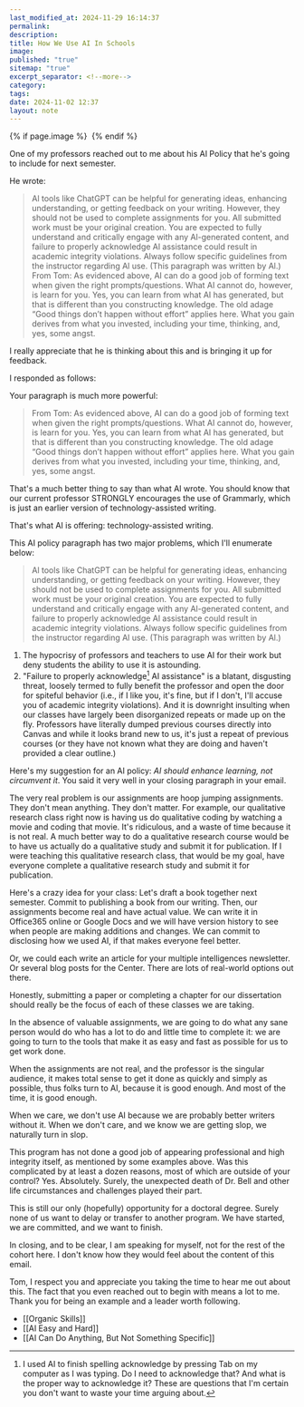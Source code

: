 ```yaml
---
last_modified_at: 2024-11-29 16:14:37
permalink: 
description: 
title: How We Use AI In Schools
image: 
published: "true"
sitemap: "true"
excerpt_separator: <!--more-->
category: 
tags: 
date: 2024-11-02 12:37
layout: note
---
```



{% if page.image %} <img src="{{ page.image }}" alt=""> {% endif %}

One of my professors reached out to me about his AI Policy that he's going to include for next semester. 

He wrote: 

> Al tools like ChatGPT can be helpful for generating ideas, enhancing understanding, or getting feedback on your writing. However, they should not be used to complete assignments for you. All submitted work must be your original creation. You are expected to fully understand and critically engage with any Al-generated content, and failure to properly acknowledge Al assistance could result in academic integrity violations. Always follow specific guidelines from the instructor regarding Al use. (This paragraph was written by Al.)
> From Tom: As evidenced above, AI can do a good job of forming text when given the right prompts/questions. What AI cannot do, however, is learn for you. Yes, you can learn from what AI has generated, but that is different than you constructing knowledge. The old adage “Good things don’t happen without effort” applies here. What you gain derives from what you invested, including your time, thinking, and, yes, some angst.

I really appreciate that he is thinking about this and is bringing it up for feedback. 

I responded as follows: 

Your paragraph is much more powerful: 

> From Tom: As evidenced above, AI can do a good job of forming text when given the right prompts/questions. What AI cannot do, however, is learn for you. Yes, you can learn from what AI has generated, but that is different than you constructing knowledge. The old adage “Good things don’t happen without effort” applies here. What you gain derives from what you invested, including your time, thinking, and, yes, some angst.

That's a much better thing to say than what AI wrote. You should know that our current professor STRONGLY encourages the use of Grammarly, which is just an earlier version of technology-assisted writing. 

That's what AI is offering: technology-assisted writing. 

This AI policy paragraph has two major problems, which I'll enumerate below: 

> Al tools like ChatGPT can be helpful for generating ideas, enhancing understanding, or getting feedback on your writing. However, they should not be used to complete assignments for you. All submitted work must be your original creation. You are expected to fully understand and critically engage with any Al-generated content, and failure to properly acknowledge Al assistance could result in academic integrity violations. Always follow specific guidelines from the instructor regarding Al use. (This paragraph was written by Al.)

1. The hypocrisy of professors and teachers to use AI for their work but deny students the ability to use it is astounding. 
2. "Failure to properly acknowledge[^1] AI assistance" is a blatant, disgusting threat, loosely termed to fully benefit the professor and open the door for spiteful behavior (i.e., if I like you, it's fine, but if I don't, I'll accuse you of academic integrity violations). And it is downright insulting when our classes have largely been disorganized repeats or made up on the fly. Professors have literally dumped previous courses directly into Canvas and while it looks brand new to us, it's just a repeat of previous courses (or they have not known what they are doing and haven't provided a clear outline.) 

Here's my suggestion for an AI policy: *AI should enhance learning, not circumvent it*. You said it very well in your closing paragraph in your email. 

The very real problem is our assignments are hoop jumping assignments. They don't mean anything. They don't matter. For example, our qualitative research class right now is having us do qualitative coding by watching a movie and coding that movie. It's ridiculous, and a waste of time because it is not real. A much better way to do a qualitative research course would be to have us actually do a qualitative study and submit it for publication. If I were teaching this qualitative research class, that would be my goal, have everyone complete a qualitative research study and submit it for publication. 

Here's a crazy idea for your class: Let's draft a book together next semester. Commit to publishing a book from our writing. Then, our assignments become real and have actual value. We can write it in Office365 online or Google Docs and we will have version history to see when people are making additions and changes. We can commit to disclosing how we used AI, if that makes everyone feel better. 

Or, we could each write an article for your multiple intelligences newsletter. Or several blog posts for the Center. There are lots of real-world options out there. 

Honestly, submitting a paper or completing a chapter for our dissertation should really be the focus of each of these classes we are taking. 

In the absence of valuable assignments, we are going to do what any sane person would do who has a lot to do and little time to complete it: we are going to turn to the tools that make it as easy and fast as possible for us to get work done. 

When the assignments are not real, and the professor is the singular audience, it makes total sense to get it done as quickly and simply as possible, thus folks turn to AI, because it is good enough. And most of the time, it is good enough. 

When we care, we don't use AI because we are probably better writers without it. When we don't care, and we know we are getting slop, we naturally turn in slop. 

This program has not done a good job of appearing professional and high integrity itself, as mentioned by some examples above. Was this complicated by at least a dozen reasons, most of which are outside of your control? Yes. Absolutely. Surely, the unexpected death of Dr. Bell and other life circumstances and challenges played their part. 

This is still our only (hopefully) opportunity for a doctoral degree. Surely none of us want to delay or transfer to another program. We have started, we are committed, and we want to finish. 

In closing, and to be clear, I am speaking for myself, not for the rest of the cohort here. I don't know how they would feel about the content of this email. 

Tom, I respect you and appreciate you taking the time to hear me out about this. The fact that you even reached out to begin with means a lot to me. Thank you for being an example and a leader worth following. 
[^1]: I used AI to finish spelling acknowledge by pressing Tab on my computer as I was typing. Do I need to acknowledge that? And what is the proper way to acknowledge it? These are questions that I'm certain you don't want to waste your time arguing about. 
- [[Organic Skills]]
- [[AI Easy and Hard]]
- [[AI Can Do Anything, But Not Something Specific]]
